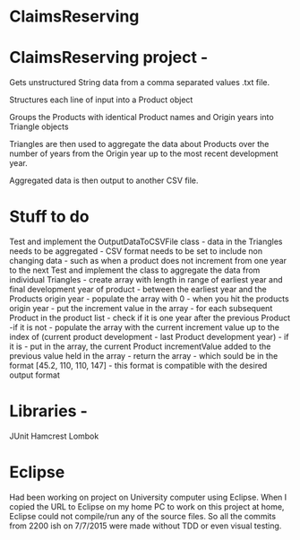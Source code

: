 # ClaimsReserving


# ClaimsReserving project -

  Gets unstructured String data from a comma separated values .txt file.

  Structures each line of input into a Product object

  Groups the Products with identical Product names and Origin years into Triangle objects

  Triangles are then used to aggregate the data about Products over the number of years from the Origin year up to the     most recent development year.

  Aggregated data is then output to another CSV file.

# Stuff to do
  
  Test and implement the OutputDataToCSVFile class
    - data in the Triangles needs to be aggregated
    - CSV format needs to be set to include non changing data
      - such as when a product does not increment from one year to the next
  Test and implement the class to aggregate the data from individual Triangles
    - create array with length in range of earliest year and final development year of product
    - between the earliest year and the Products origin year
      - populate the array with 0
    - when you hit the products origin year
      - put the increment value in the array
    - for each subsequent Product in the product list
      - check if it is one year after the previous Product
        -if it is not
          - populate the array with the current increment value up to the index of (current product development - last             Product development year)
        - if it is
          - put in the array, the current Product incrementValue added to the previous value held in the array
    - return the array
      - which sould be in the format [45.2, 110, 110, 147]
      - this format is compatible with the desired output format

# Libraries -

  JUnit
  Hamcrest
  Lombok 


# Eclipse
 Had been working on project on University computer using Eclipse. When I copied the URL to Eclipse on my home PC to work on this project at home, Eclipse could not compile/run any of the source files.
So all the commits from 2200 ish on 7/7/2015 were made without TDD or even visual testing.
